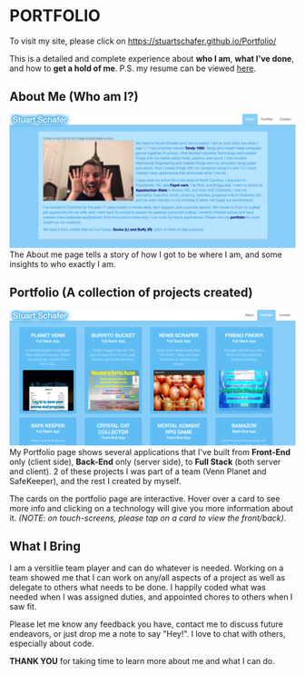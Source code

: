 # PORTFOLIO #

To visit my site, please click on https://stuartschafer.github.io/Portfolio/

This is a detailed and complete experience about **who I am**, **what I've done**, and how to **get a hold of me**.  P.S. my resume can be viewed [here](assets/images/resume.pdf).

## About Me (Who am I?) ##
![](assets/images/aboutme.png)
The About me page tells a story of how I got to be where I am, and some insights to who exactly I am.

## Portfolio (A collection of projects created) ##
![](assets/images/portfolio.png)
My Portfolio page shows several applications that I've built from **Front-End** only (client side), **Back-End** only (server side), to **Full Stack** (both server and client).
2 of these projects I was part of a team (Venn Planet and SafeKeeper), and the rest I created by myself.

The cards on the portfolio page are interactive.  Hover over a card to see more info and clicking on a technology will give you more information about it. *(NOTE: on touch-screens, please tap on a card to view the front/back)*.

## What I Bring ##
I am a versitlie team player and can do whatever is needed.  Working on a team showed me that I can work on any/all aspects of a project as well as delegate to others what needs to be done.  I happily coded what was needed when I was assigned duties, and appointed chores to others when I saw fit.

Please let me know any feedback you have, contact me to discuss future endeavors, or just drop me a note to say "Hey!".  I love to chat with others, especially about code.

**THANK YOU** for taking time to learn more about me and what I can do.